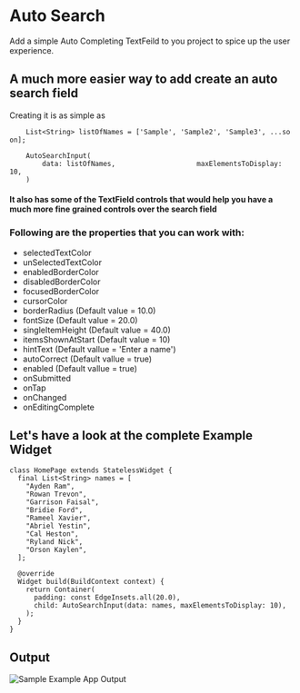 # Auto Search 

Add a simple Auto Completing TextFeild to you project to spice up the user experience.

## A much more easier way to add create an auto search field
Creating it is as simple as

```
    List<String> listOfNames = ['Sample', 'Sample2', 'Sample3', ...so on];

    AutoSearchInput(
        data: listOfNames,                    maxElementsToDisplay: 10,
    )
```

#### It also has some of the TextField controls that would help you have a much more fine grained controls over the search field

### Following are the properties that you can work with: 

* selectedTextColor
* unSelectedTextColor
* enabledBorderColor
* disabledBorderColor
* focusedBorderColor
* cursorColor
* borderRadius (Default value = 10.0)
* fontSize (Default value = 20.0)
* singleItemHeight (Default value = 40.0)
* itemsShownAtStart (Default value = 10)
* hintText (Default vallue = 'Enter a name')
* autoCorrect (Default vallue = true)
* enabled (Default vallue = true)
* onSubmitted
* onTap
* onChanged
* onEditingComplete

## Let's have a look at the complete Example Widget

```
class HomePage extends StatelessWidget {
  final List<String> names = [
    "Ayden Ram",
    "Rowan Trevon",
    "Garrison Faisal",
    "Bridie Ford",
    "Rameel Xavier",
    "Abriel Yestin",
    "Cal Heston",
    "Ryland Nick",
    "Orson Kaylen",
  ];

  @override
  Widget build(BuildContext context) {
    return Container(
      padding: const EdgeInsets.all(20.0),
      child: AutoSearchInput(data: names, maxElementsToDisplay: 10),
    );
  }
}
```

## Output
![Sample Example App Output](https://i.imgur.com/TtqCVPY.gif)